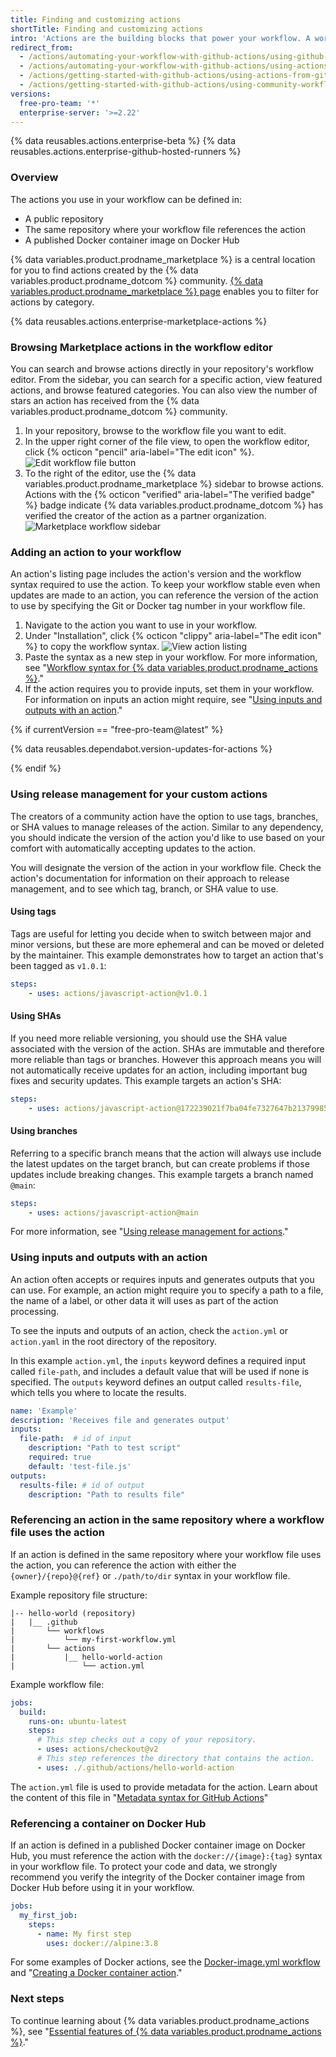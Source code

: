```yaml
---
title: Finding and customizing actions
shortTitle: Finding and customizing actions
intro: 'Actions are the building blocks that power your workflow. A workflow can contain actions created by the community, or you can create your own actions directly within your application''s repository. This guide will show you how to discover, use, and customize actions.'
redirect_from:
  - /actions/automating-your-workflow-with-github-actions/using-github-marketplace-actions
  - /actions/automating-your-workflow-with-github-actions/using-actions-from-github-marketplace-in-your-workflow
  - /actions/getting-started-with-github-actions/using-actions-from-github-marketplace
  - /actions/getting-started-with-github-actions/using-community-workflows-and-actions
versions:
  free-pro-team: '*'
  enterprise-server: '>=2.22'
---
```


{% data reusables.actions.enterprise-beta %}
{% data reusables.actions.enterprise-github-hosted-runners %}

### Overview

The actions you use in your workflow can be defined in:

- A public repository
- The same repository where your workflow file references the action
- A published Docker container image on Docker Hub

{% data variables.product.prodname_marketplace %} is a central location for you to find actions created by the {% data variables.product.prodname_dotcom %} community. [{% data variables.product.prodname_marketplace %} page](https://github.com/marketplace/actions/) enables you to filter for actions by category.

{% data reusables.actions.enterprise-marketplace-actions %}

### Browsing Marketplace actions in the workflow editor

You can search and browse actions directly in your repository's workflow editor. From the sidebar, you can search for a specific action, view featured actions, and browse featured categories. You can also view the number of stars an action has received from the {% data variables.product.prodname_dotcom %} community.

1. In your repository, browse to the workflow file you want to edit.
1. In the upper right corner of the file view, to open the workflow editor, click {% octicon "pencil" aria-label="The edit icon" %}.
![Edit workflow file button](/assets/images/help/repository/actions-edit-workflow-file.png)
1. To the right of the editor, use the {% data variables.product.prodname_marketplace %} sidebar to browse actions. Actions with the {% octicon "verified" aria-label="The verified badge" %} badge indicate {% data variables.product.prodname_dotcom %} has verified the creator of the action as a partner organization.
![Marketplace workflow sidebar](/assets/images/help/repository/actions-marketplace-sidebar.png)

### Adding an action to your workflow

An action's listing page includes the action's version and the workflow syntax required to use the action. To keep your workflow stable even when updates are made to an action, you can reference the version of the action to use by specifying the Git or Docker tag number in your workflow file. 

1. Navigate to the action you want to use in your workflow.
1. Under "Installation", click {% octicon "clippy" aria-label="The edit icon" %} to copy the workflow syntax.
![View action listing](/assets/images/help/repository/actions-sidebar-detailed-view.png)
1. Paste the syntax as a new step in your workflow. For more information, see "[Workflow syntax for {% data variables.product.prodname_actions %}](/actions/automating-your-workflow-with-github-actions/workflow-syntax-for-github-actions#jobsjob_idsteps)."
1. If the action requires you to provide inputs, set them in your workflow. For information on inputs an action might require, see "[Using inputs and outputs with an action](/actions/learn-github-actions/finding-and-customizing-actions#using-inputs-and-outputs-with-an-action)."

{% if currentVersion == "free-pro-team@latest" %}

{% data reusables.dependabot.version-updates-for-actions %}

{% endif %}

### Using release management for your custom actions

The creators of a community action have the option to use tags, branches, or SHA values to manage releases of the action. Similar to any dependency, you should indicate the version of the action you'd like to use based on your comfort with automatically accepting updates to the action.

You will designate the version of the action in your workflow file. Check the action's documentation for information on their approach to release management, and to see which tag, branch, or SHA value to use.

#### Using tags

Tags are useful for letting you decide when to switch between major and minor versions, but these are more ephemeral and can be moved or deleted by the maintainer. This example demonstrates how to target an action that's been tagged as `v1.0.1`:

```yaml
steps:
    - uses: actions/javascript-action@v1.0.1
```

#### Using SHAs

If you need more reliable versioning, you should use the SHA value associated with the version of the action. SHAs are immutable and therefore more reliable than tags or branches. However this approach means you will not automatically receive updates for an action, including important bug fixes and security updates. This example targets an action's SHA:

```yaml
steps:
    - uses: actions/javascript-action@172239021f7ba04fe7327647b213799853a9eb89
```

#### Using branches

Referring to a specific branch means that the action will always use include the latest updates on the target branch, but can create problems if those updates include breaking changes. This example targets a branch named `@main`:

```yaml
steps:
    - uses: actions/javascript-action@main
```

For more information, see "[Using release management for actions](/actions/creating-actions/about-actions#using-release-management-for-actions)."

### Using inputs and outputs with an action

An action often accepts or requires inputs and generates outputs that you can use. For example, an action might require you to specify a path to a file, the name of a label, or other data it will uses as part of the action processing. 

To see the inputs and outputs of an action, check the `action.yml` or `action.yaml` in the root directory of the repository. 

In this example `action.yml`, the `inputs` keyword defines a required input called `file-path`, and includes a default value that will be used if none is specified. The `outputs` keyword defines an output called `results-file`, which tells you where to locate the results.

```yaml
name: 'Example'
description: 'Receives file and generates output'
inputs:
  file-path:  # id of input
    description: "Path to test script"
    required: true
    default: 'test-file.js'
outputs:
  results-file: # id of output
    description: "Path to results file"
```

### Referencing an action in the same repository where a workflow file uses the action

If an action is defined in the same repository where your workflow file uses the action, you can reference the action with either the ‌`{owner}/{repo}@{ref}` or `./path/to/dir` syntax in your workflow file.

Example repository file structure:

```
|-- hello-world (repository)
|   |__ .github
|       └── workflows
|           └── my-first-workflow.yml
|       └── actions
|           |__ hello-world-action
|               └── action.yml
```

Example workflow file:

```yaml
jobs:
  build:
    runs-on: ubuntu-latest
    steps:
      # This step checks out a copy of your repository.
      - uses: actions/checkout@v2
      # This step references the directory that contains the action.
      - uses: ./.github/actions/hello-world-action
```

The `action.yml` file is used to provide metadata for the action. Learn about the content of this file in "[Metadata syntax for GitHub Actions](/actions/creating-actions/metadata-syntax-for-github-actions)"

### Referencing a container on Docker Hub

If an action is defined in a published Docker container image on Docker Hub, you must reference the action with the `docker://{image}:{tag}` syntax in your workflow file. To protect your code and data, we strongly recommend you verify the integrity of the Docker container image from Docker Hub before using it in your workflow.

```yaml
jobs:
  my_first_job:
    steps:
      - name: My first step
        uses: docker://alpine:3.8
```

For some examples of Docker actions, see the [Docker-image.yml workflow](https://github.com/actions/starter-workflows/blob/master/ci/docker-image.yml) and "[Creating a Docker container action](/articles/creating-a-docker-container-action)."

### Next steps

To continue learning about {% data variables.product.prodname_actions %}, see "[Essential features of {% data variables.product.prodname_actions %}](/actions/learn-github-actions/essential-features-of-github-actions)."
